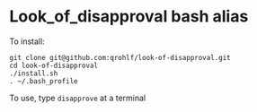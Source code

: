 Look_of_disapproval bash alias
==========================

To install:
```
git clone git@github.com:qrohlf/look-of-disapproval.git
cd look-of-disapproval
./install.sh
. ~/.bash_profile
```

To use, type `disapprove` at a terminal